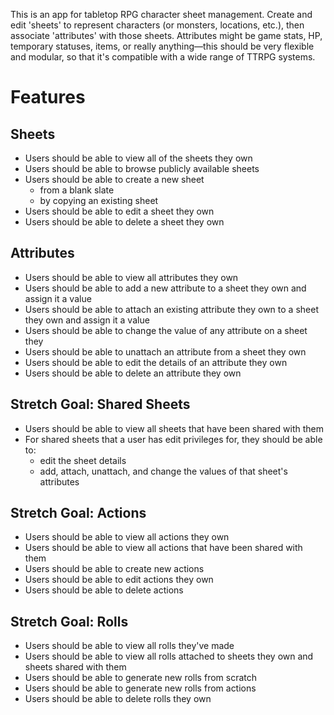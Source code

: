 This is an app for tabletop RPG character sheet management. Create and edit 'sheets' to represent characters (or monsters, locations, etc.), then associate 'attributes' with those sheets. Attributes might be game stats, HP, temporary statuses, items, or really anything—this should be very flexible and modular, so that it's compatible with a wide range of TTRPG systems.

# Features

## Sheets

- Users should be able to view all of the sheets they own
- Users should be able to browse publicly available sheets
- Users should be able to create a new sheet
  - from a blank slate
  - by copying an existing sheet
- Users should be able to edit a sheet they own
- Users should be able to delete a sheet they own

## Attributes

- Users should be able to view all attributes they own
- Users should be able to add a new attribute to a sheet they own and assign it a value
- Users should be able to attach an existing attribute they own to a sheet they own and assign it a value
- Users should be able to change the value of any attribute on a sheet they
- Users should be able to unattach an attribute from a sheet they own
- Users should be able to edit the details of an attribute they own
- Users should be able to delete an attribute they own

## Stretch Goal: Shared Sheets

- Users should be able to view all sheets that have been shared with them
- For shared sheets that a user has edit privileges for, they should be able to:
  - edit the sheet details
  - add, attach, unattach, and change the values of that sheet's attributes

## Stretch Goal: Actions

- Users should be able to view all actions they own
- Users should be able to view all actions that have been shared with them
- Users should be able to create new actions
- Users should be able to edit actions they own
- Users should be able to delete actions

## Stretch Goal: Rolls

- Users should be able to view all rolls they've made
- Users should be able to view all rolls attached to sheets they own and sheets shared with them
- Users should be able to generate new rolls from scratch
- Users should be able to generate new rolls from actions
- Users should be able to delete rolls they own

